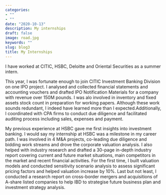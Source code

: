 ```yaml
---
categories:
- ""
- ""
date: "2020-10-13"
description: My internships
draft: false
image: road.jpg
keywords: ""
slug: blog3
title: My Internships
---
```


I have worked at CITIC, HSBC, Deloitte and Oriental Securities as a summer intern. 

This year, I was fortunate enough to join CITIC Investment Banking Division on one IPO project. I analysed and collected financial statements and accounting vouchers and drafted IPO Notification Materials for a company with revenue over 150M pounds. I was alo involved in inventory and fixed assets stock count in preparation for working papers. Although these work sounds redundant, I indeed have learned more than I expected.Additionally, I coordinated with CPA firms to conduct due diligence and facilitated auditing process including sales, expenses and payment.

My previous experience at HSBC gave me first insights into investment banking. I would say my internship at HSBC was a milestone in my career path. I was involved in 4 M&A projects, co-leading due diligence and bidding work streams and drove the corporate valuation analysis. I also helped with industry research and drafted a 30-page in-depth industry report covering current and future market situations, main competitors in the market and recent financial activities. For the first time, I built valuation models and conducted sensitivity scenario analysis to assess significant pricing factors and helped valuation increase by 10%. Last but not least, I conducted a research report on cross-border mergers and acquisitions of A-share listed companies to help IBD to strategise future business plan and investment strategy analysis.
